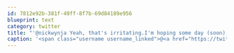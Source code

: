```yaml
---
id: 7812e92b-381f-49ff-8f7b-69d84189e956
blueprint: text
category: twitter
title: "'@nickwynja Yeah, that's irritating.I'm hoping some day (soon), tech companies will start realizing the world is a small place."
caption: '<span class="username username_linked">@<a href="https://twitter.com/nickwynja" title="Nick Wynja">nickwynja</a></span> Yeah, that''s irritating.I''m hoping some day (soon), tech companies will start realizing the world is a small place.'
---
```

